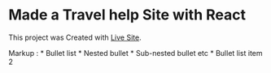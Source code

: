 # Made a Travel help Site with React


This project was Created with [Live Site](https://travel-help-bd.netlify.app/).

Markup : * Bullet list
              * Nested bullet
                  * Sub-nested bullet etc
          * Bullet list item 2
